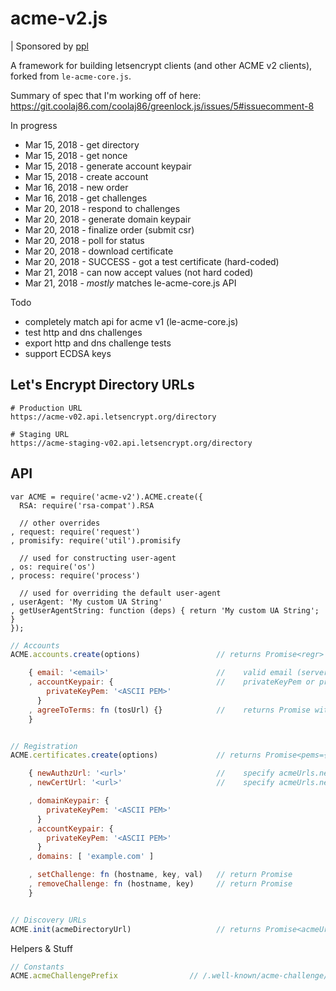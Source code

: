 acme-v2.js
==========

| Sponsored by [ppl](https://ppl.family)

A framework for building letsencrypt clients (and other ACME v2 clients), forked from `le-acme-core.js`.

Summary of spec that I'm working off of here: https://git.coolaj86.com/coolaj86/greenlock.js/issues/5#issuecomment-8

In progress

* Mar 15, 2018 - get directory
* Mar 15, 2018 - get nonce
* Mar 15, 2018 - generate account keypair
* Mar 15, 2018 - create account
* Mar 16, 2018 - new order
* Mar 16, 2018 - get challenges
* Mar 20, 2018 - respond to challenges
* Mar 20, 2018 - generate domain keypair
* Mar 20, 2018 - finalize order (submit csr)
* Mar 20, 2018 - poll for status
* Mar 20, 2018 - download certificate
* Mar 20, 2018 - SUCCESS - got a test certificate (hard-coded)
* Mar 21, 2018 - can now accept values (not hard coded)
* Mar 21, 2018 - *mostly* matches le-acme-core.js API

Todo

* completely match api for acme v1 (le-acme-core.js)
* test http and dns challenges
* export http and dns challenge tests
* support ECDSA keys

## Let's Encrypt Directory URLs

```
# Production URL
https://acme-v02.api.letsencrypt.org/directory
```

```
# Staging URL
https://acme-staging-v02.api.letsencrypt.org/directory
```

## API

```
var ACME = require('acme-v2').ACME.create({
  RSA: require('rsa-compat').RSA

  // other overrides
, request: require('request')
, promisify: require('util').promisify

  // used for constructing user-agent
, os: require('os')
, process: require('process')

  // used for overriding the default user-agent
, userAgent: 'My custom UA String'
, getUserAgentString: function (deps) { return 'My custom UA String'; }
});
```

```javascript
// Accounts
ACME.accounts.create(options)                 // returns Promise<regr> registration data

    { email: '<email>'                        //    valid email (server checks MX records)
    , accountKeypair: {                       //    privateKeyPem or privateKeyJwt
        privateKeyPem: '<ASCII PEM>'
      }
    , agreeToTerms: fn (tosUrl) {}            //    returns Promise with tosUrl
    }


// Registration
ACME.certificates.create(options)             // returns Promise<pems={ privkey (key), cert, chain (ca) }>

    { newAuthzUrl: '<url>'                    //    specify acmeUrls.newAuthz
    , newCertUrl: '<url>'                     //    specify acmeUrls.newCert

    , domainKeypair: {
        privateKeyPem: '<ASCII PEM>'
      }
    , accountKeypair: {
        privateKeyPem: '<ASCII PEM>'
      }
    , domains: [ 'example.com' ]

    , setChallenge: fn (hostname, key, val)   // return Promise
    , removeChallenge: fn (hostname, key)     // return Promise
    }


// Discovery URLs
ACME.init(acmeDirectoryUrl)                   // returns Promise<acmeUrls={keyChange,meta,newAccount,newNonce,newOrder,revokeCert}>
```

Helpers & Stuff

```javascript
// Constants
ACME.acmeChallengePrefix                // /.well-known/acme-challenge/
```

